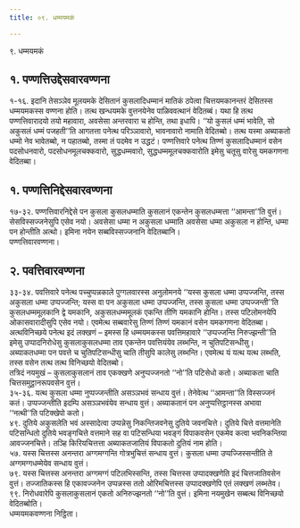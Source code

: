 ```yaml
---
title: ०९. धम्मयमकं

---
```

९. धम्मयमकं  


## १. पण्णत्तिउद्देसवारवण्णना

१-१६. इदानि तेसञ्ञेव मूलयमके देसितानं कुसलादिधम्मानं मातिकं ठपेत्वा चित्तयमकानन्तरं देसितस्स धम्मयमकस्स वण्णना होति। तत्थ खन्धयमके वुत्तनयेनेव पाळिववत्थानं वेदितब्बं। यथा हि तत्थ पण्णत्तिवारादयो तयो महावारा, अवसेसा अन्तरवारा च होन्ति, तथा इधापि। ‘‘यो कुसलं धम्मं भावेति, सो अकुसलं धम्मं पजहती’’ति आगतत्ता पनेत्थ परिञ्ञावारो, भावनावारो नामाति वेदितब्बो। तत्थ यस्मा अब्याकतो धम्मो नेव भावेतब्बो, न पहातब्बो, तस्मा तं पदमेव न उद्धटं। पण्णत्तिवारे पनेत्थ तिण्णं कुसलादिधम्मानं वसेन पदसोधनवारो, पदसोधनमूलचक्कवारो, सुद्धधम्मवारो, सुद्धधम्ममूलचक्कवारोति इमेसु चतूसु वारेसु यमकगणना वेदितब्बा।  


## १. पण्णत्तिनिद्देसवारवण्णना

१७-३२. पण्णत्तिवारनिद्देसे पन कुसला कुसलधम्माति कुसलानं एकन्तेन कुसलधम्मत्ता ‘‘आमन्ता’’ति वुत्तं। सेसविस्सज्जनेसुपि एसेव नयो। अवसेसा धम्मा न अकुसला धम्माति अवसेसा धम्मा अकुसला न होन्ति, धम्मा पन होन्तीति अत्थो। इमिना नयेन सब्बविस्सज्जनानि वेदितब्बानि।  
पण्णत्तिवारवण्णना।  


## २. पवत्तिवारवण्णना

३३-३४. पवत्तिवारे पनेत्थ पच्चुप्पन्नकाले पुग्गलवारस्स अनुलोमनये ‘‘यस्स कुसला धम्मा उप्पज्जन्ति, तस्स अकुसला धम्मा उप्पज्जन्ति; यस्स वा पन अकुसला धम्मा उप्पज्जन्ति, तस्स कुसला धम्मा उप्पज्जन्ती’’ति कुसलधम्ममूलकानि द्वे यमकानि, अकुसलधम्ममूलकं एकन्ति तीणि यमकानि होन्ति। तस्स पटिलोमनयेपि ओकासवारादीसुपि एसेव नयो। एवमेत्थ सब्बवारेसु तिण्णं तिण्णं यमकानं वसेन यमकगणना वेदितब्बा। अत्थविनिच्छये पनेत्थ इदं लक्खणं – इमस्स हि धम्मयमकस्स पवत्तिमहावारे ‘‘उप्पज्जन्ति निरुज्झन्ती’’ति इमेसु उप्पादनिरोधेसु कुसलाकुसलधम्मा ताव एकन्तेन पवत्तियंयेव लब्भन्ति, न चुतिपटिसन्धीसु। अब्याकतधम्मा पन पवत्ते च चुतिपटिसन्धीसु चाति तीसुपि कालेसु लब्भन्ति। एवमेत्थ यं यत्थ यत्थ लब्भति, तस्स वसेन तत्थ तत्थ विनिच्छयो वेदितब्बो।  
तत्रिदं नयमुखं – कुसलाकुसलानं ताव एकक्खणे अनुप्पज्जनतो ‘‘नो’’ति पटिसेधो कतो। अब्याकता चाति चित्तसमुट्ठानरूपवसेन वुत्तं।  
३५-३६. यत्थ कुसला धम्मा नुप्पज्जन्तीति असञ्ञभवं सन्धाय वुत्तं। तेनेवेत्थ ‘‘आमन्ता’’ति विस्सज्जनं कतं। उप्पज्जन्तीति इदम्पि असञ्ञभवंयेव सन्धाय वुत्तं। अब्याकतानं पन अनुप्पत्तिट्ठानस्स अभावा ‘‘नत्थी’’ति पटिक्खेपो कतो।  
४९. दुतिये अकुसलेति भवं अस्सादेत्वा उप्पन्नेसु निकन्तिजवनेसु दुतिये जवनचित्ते। दुतिये चित्ते वत्तमानेति पटिसन्धितो दुतिये भवङ्गचित्ते वत्तमाने सह वा पटिसन्धिया भवङ्गं विपाकवसेन एकमेव कत्वा भवनिकन्तिया आवज्जनचित्ते। तञ्हि किरियचित्तत्ता अब्याकतजातियं विपाकतो दुतियं नाम होति।  
५७. यस्स चित्तस्स अनन्तरा अग्गमग्गन्ति गोत्रभुचित्तं सन्धाय वुत्तं। कुसला धम्मा उप्पज्जिस्सन्तीति ते अग्गमग्गधम्मेयेव सन्धाय वुत्तं।  
७९. यस्स चित्तस्स अनन्तरा अग्गमग्गं पटिलभिस्सन्ति, तस्स चित्तस्स उप्पादक्खणेति इदं चित्तजातिवसेन वुत्तं। तज्जातिकस्स हि एकावज्जनेन उप्पन्नस्स ततो ओरिमचित्तस्स उप्पादक्खणेपि एतं लक्खणं लब्भतेव।  
९९. निरोधवारेपि कुसलाकुसलानं एकतो अनिरुज्झनतो ‘‘नो’’ति वुत्तं। इमिना नयमुखेन सब्बत्थ विनिच्छयो वेदितब्बोति।  
धम्मयमकवण्णना निट्ठिता।  